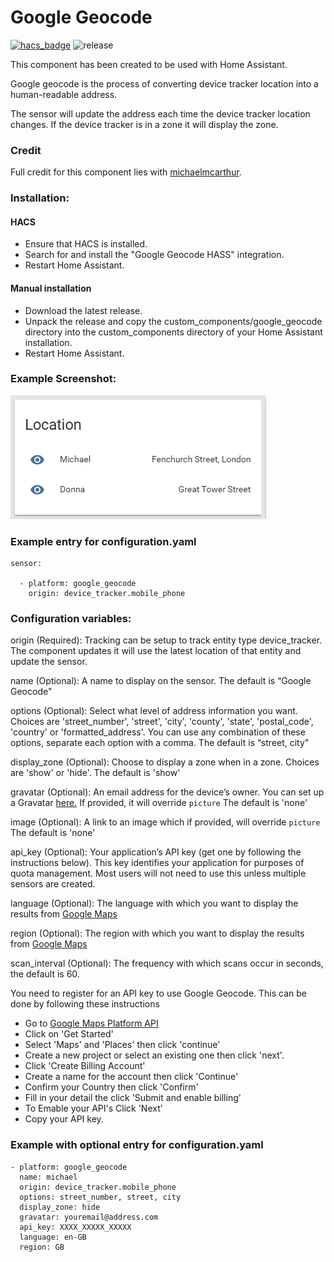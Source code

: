 # Google Geocode

[![hacs_badge](https://img.shields.io/badge/HACS-Default-orange.svg)](https://github.com/custom-components/hacs)
![release](https://img.shields.io/badge/release-v0.1.5-brightgreen)

This component has been created to be used with Home Assistant.

Google geocode is the process of converting device tracker location into a human-readable address.

The sensor will update the address each time the device tracker location changes. If the device tracker is in a zone it will display the zone.

### Credit

Full credit for this component lies with [michaelmcarthur](https://github.com/michaelmcarthur).

### Installation:

#### HACS

- Ensure that HACS is installed.
- Search for and install the "Google Geocode HASS" integration.
- Restart Home Assistant.

#### Manual installation

- Download the latest release.
- Unpack the release and copy the custom_components/google_geocode directory into the custom_components directory of your Home Assistant installation.
- Restart Home Assistant.

### Example Screenshot:

![alt text](https://github.com/gregoryduckworth/GoogleGeocode-HASS/blob/master/Google_Geocode_Screenshot.png 'Screenshot')

### Example entry for configuration.yaml

```
sensor:

  - platform: google_geocode
    origin: device_tracker.mobile_phone
```

### Configuration variables:

origin (Required): Tracking can be setup to track entity type device_tracker. The component updates it will use the latest location of that entity and update the sensor.

name (Optional): A name to display on the sensor. The default is “Google Geocode"

options (Optional): Select what level of address information you want. Choices are 'street_number', 'street', 'city', 'county', 'state', 'postal_code', 'country' or 'formatted_address'. You can use any combination of these options, separate each option with a comma. The default is “street, city"

display_zone (Optional): Choose to display a zone when in a zone. Choices are 'show' or 'hide'. The default is 'show'

gravatar (Optional): An email address for the device’s owner. You can set up a Gravatar [here.](https://gravatar.com) If provided, it will override `picture` The default is 'none'

image (Optional): A link to an image which if provided, will override `picture` The default is 'none'

api_key (Optional): Your application’s API key (get one by following the instructions below). This key identifies your application for purposes of quota management. Most users will not need to use this unless multiple sensors are created.

language (Optional): The language with which you want to display the results from [Google Maps](https://developers.google.com/maps/documentation/javascript/localization#Language)

region (Optional): The region with which you want to display the results from [Google Maps](https://developers.google.com/maps/documentation/javascript/localization#Region)

scan_interval (Optional): The frequency with which scans occur in seconds, the default is 60.

You need to register for an API key to use Google Geocode. This can be done by following these instructions

- Go to [Google Maps Platform API](https://cloud.google.com/maps-platform/#get-started)
- Click on 'Get Started'
- Select 'Maps' and 'Places' then click 'continue'
- Create a new project or select an existing one then click 'next'.
- Click 'Create Billing Account'
- Create a name for the account then click 'Continue'
- Confirm your Country then click 'Confirm'
- Fill in your detail the click 'Submit and enable billing'
- To Emable your API's Click 'Next'
- Copy your API key.

### Example with optional entry for configuration.yaml

```
- platform: google_geocode
  name: michael
  origin: device_tracker.mobile_phone
  options: street_number, street, city
  display_zone: hide
  gravatar: youremail@address.com
  api_key: XXXX_XXXXX_XXXXX
  language: en-GB
  region: GB
```
